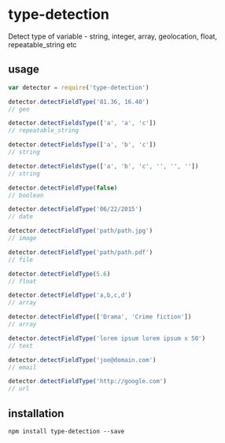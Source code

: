 # type-detection
Detect type of variable - string, integer, array, geolocation, float, repeatable_string etc

## usage

```js
var detector = require('type-detection')

detector.detectFieldType('81.36, 16.40')
// geo

detector.detectFieldsType(['a', 'a', 'c'])
// repeatable_string

detector.detectFieldsType(['a', 'b', 'c'])
// string

detector.detectFieldsType(['a', 'b', 'c', '', '', ''])
// string

detector.detectFieldType(false)
// boolean

detector.detectFieldType('06/22/2015')
// date

detector.detectFieldType('path/path.jpg')
// image

detector.detectFieldType('path/path.pdf')
// file

detector.detectFieldType(5.6)
// float

detector.detectFieldType('a,b,c,d')
// array

detector.detectFieldType(['Drama', 'Crime fiction'])
// array

detector.detectFieldType('lorem ipsum lorem ipsum x 50')
// text

detector.detectFieldType('joe@domain.com')
// email

detector.detectFieldType('http://google.com')
// url
```


## installation
`npm install type-detection --save`


